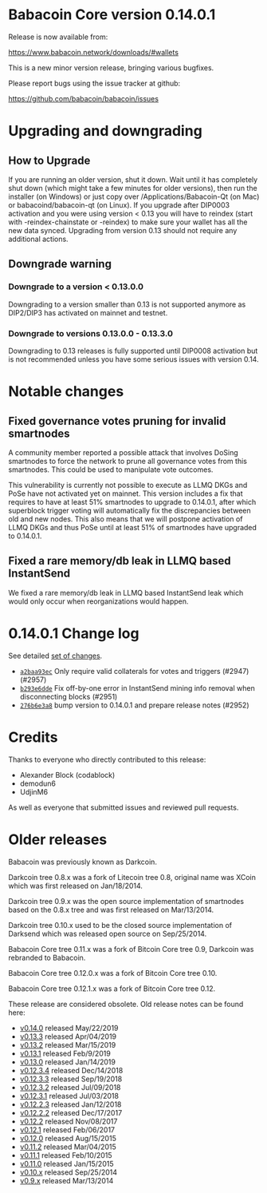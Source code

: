 Babacoin Core version 0.14.0.1
==========================

Release is now available from:

  <https://www.babacoin.network/downloads/#wallets>

This is a new minor version release, bringing various bugfixes.

Please report bugs using the issue tracker at github:

  <https://github.com/babacoin/babacoin/issues>


Upgrading and downgrading
=========================

How to Upgrade
--------------

If you are running an older version, shut it down. Wait until it has completely
shut down (which might take a few minutes for older versions), then run the
installer (on Windows) or just copy over /Applications/Babacoin-Qt (on Mac) or
babacoind/babacoin-qt (on Linux). If you upgrade after DIP0003 activation and you were
using version < 0.13 you will have to reindex (start with -reindex-chainstate
or -reindex) to make sure your wallet has all the new data synced. Upgrading from
version 0.13 should not require any additional actions.

Downgrade warning
-----------------

### Downgrade to a version < 0.13.0.0

Downgrading to a version smaller than 0.13 is not supported anymore as DIP2/DIP3 has
activated on mainnet and testnet.

### Downgrade to versions 0.13.0.0 - 0.13.3.0

Downgrading to 0.13 releases is fully supported until DIP0008 activation but is not
recommended unless you have some serious issues with version 0.14.

Notable changes
===============

Fixed governance votes pruning for invalid smartnodes 
------------------------------------------------------
A community member reported a possible attack that involves DoSing smartnodes to force the network
to prune all governance votes from this smartnodes. This could be used to manipulate vote outcomes.

This vulnerability is currently not possible to execute as LLMQ DKGs and PoSe have not activated yet on
mainnet. This version includes a fix that requires to have at least 51% smartnodes to upgrade to
0.14.0.1, after which superblock trigger voting will automatically fix the discrepancies between
old and new nodes. This also means that we will postpone activation of LLMQ DKGs and thus PoSe until
at least 51% of smartnodes have upgraded to 0.14.0.1.

Fixed a rare memory/db leak in LLMQ based InstantSend
-----------------------------------------------------
We fixed a rare memory/db leak in LLMQ based InstantSend leak which would only occur when reorganizations
would happen.

0.14.0.1 Change log
===================

See detailed [set of changes](https://github.com/babacoin/babacoin/compare/v0.14.0.0...babacoin:v0.14.0.1).

- [`a2baa93ec`](https://github.com/babacoin/babacoin/commit/a2baa93ec) Only require valid collaterals for votes and triggers (#2947) (#2957)
- [`b293e6dde`](https://github.com/babacoin/babacoin/commit/b293e6dde) Fix off-by-one error in InstantSend mining info removal when disconnecting blocks (#2951)
- [`276b6e3a8`](https://github.com/babacoin/babacoin/commit/276b6e3a8) bump version to 0.14.0.1 and prepare release notes (#2952)

Credits
=======

Thanks to everyone who directly contributed to this release:

- Alexander Block (codablock)
- demodun6
- UdjinM6

As well as everyone that submitted issues and reviewed pull requests.

Older releases
==============

Babacoin was previously known as Darkcoin.

Darkcoin tree 0.8.x was a fork of Litecoin tree 0.8, original name was XCoin
which was first released on Jan/18/2014.

Darkcoin tree 0.9.x was the open source implementation of smartnodes based on
the 0.8.x tree and was first released on Mar/13/2014.

Darkcoin tree 0.10.x used to be the closed source implementation of Darksend
which was released open source on Sep/25/2014.

Babacoin Core tree 0.11.x was a fork of Bitcoin Core tree 0.9,
Darkcoin was rebranded to Babacoin.

Babacoin Core tree 0.12.0.x was a fork of Bitcoin Core tree 0.10.

Babacoin Core tree 0.12.1.x was a fork of Bitcoin Core tree 0.12.

These release are considered obsolete. Old release notes can be found here:

- [v0.14.0](https://github.com/babacoin/babacoin/blob/master/doc/release-notes/babacoin/release-notes-0.14.0.md) released May/22/2019
- [v0.13.3](https://github.com/babacoin/babacoin/blob/master/doc/release-notes/babacoin/release-notes-0.13.3.md) released Apr/04/2019
- [v0.13.2](https://github.com/babacoin/babacoin/blob/master/doc/release-notes/babacoin/release-notes-0.13.2.md) released Mar/15/2019
- [v0.13.1](https://github.com/babacoin/babacoin/blob/master/doc/release-notes/babacoin/release-notes-0.13.1.md) released Feb/9/2019
- [v0.13.0](https://github.com/babacoin/babacoin/blob/master/doc/release-notes/babacoin/release-notes-0.13.0.md) released Jan/14/2019
- [v0.12.3.4](https://github.com/babacoin/babacoin/blob/master/doc/release-notes/babacoin/release-notes-0.12.3.4.md) released Dec/14/2018
- [v0.12.3.3](https://github.com/babacoin/babacoin/blob/master/doc/release-notes/babacoin/release-notes-0.12.3.3.md) released Sep/19/2018
- [v0.12.3.2](https://github.com/babacoin/babacoin/blob/master/doc/release-notes/babacoin/release-notes-0.12.3.2.md) released Jul/09/2018
- [v0.12.3.1](https://github.com/babacoin/babacoin/blob/master/doc/release-notes/babacoin/release-notes-0.12.3.1.md) released Jul/03/2018
- [v0.12.2.3](https://github.com/babacoin/babacoin/blob/master/doc/release-notes/babacoin/release-notes-0.12.2.3.md) released Jan/12/2018
- [v0.12.2.2](https://github.com/babacoin/babacoin/blob/master/doc/release-notes/babacoin/release-notes-0.12.2.2.md) released Dec/17/2017
- [v0.12.2](https://github.com/babacoin/babacoin/blob/master/doc/release-notes/babacoin/release-notes-0.12.2.md) released Nov/08/2017
- [v0.12.1](https://github.com/babacoin/babacoin/blob/master/doc/release-notes/babacoin/release-notes-0.12.1.md) released Feb/06/2017
- [v0.12.0](https://github.com/babacoin/babacoin/blob/master/doc/release-notes/babacoin/release-notes-0.12.0.md) released Aug/15/2015
- [v0.11.2](https://github.com/babacoin/babacoin/blob/master/doc/release-notes/babacoin/release-notes-0.11.2.md) released Mar/04/2015
- [v0.11.1](https://github.com/babacoin/babacoin/blob/master/doc/release-notes/babacoin/release-notes-0.11.1.md) released Feb/10/2015
- [v0.11.0](https://github.com/babacoin/babacoin/blob/master/doc/release-notes/babacoin/release-notes-0.11.0.md) released Jan/15/2015
- [v0.10.x](https://github.com/babacoin/babacoin/blob/master/doc/release-notes/babacoin/release-notes-0.10.0.md) released Sep/25/2014
- [v0.9.x](https://github.com/babacoin/babacoin/blob/master/doc/release-notes/babacoin/release-notes-0.9.0.md) released Mar/13/2014

